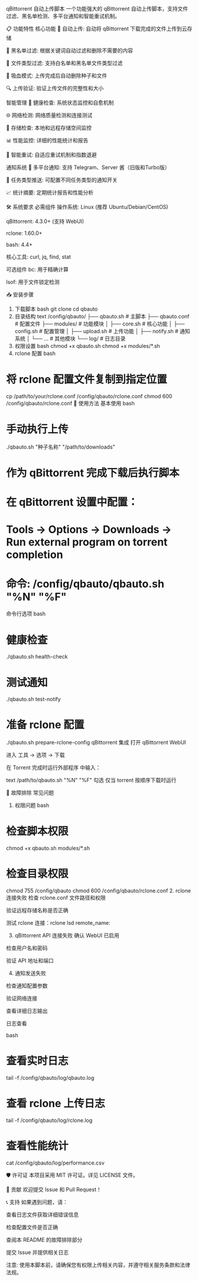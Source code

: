 qBittorrent 自动上传脚本
一个功能强大的 qBittorrent 自动上传脚本，支持文件过滤、黑名单检测、多平台通知和智能重试机制。

📋 功能特性
核心功能
🔄 自动上传: 自动将 qBittorrent 下载完成的文件上传到云存储

🚫 黑名单过滤: 根据关键词自动过滤和删除不需要的内容

📁 文件类型过滤: 支持白名单和黑名单文件类型过滤

💾 吸血模式: 上传完成后自动删除种子和文件

🔍 上传验证: 验证上传文件的完整性和大小

智能管理
🏥 健康检查: 系统状态监控和自愈机制

🌐 网络检测: 网络质量检测和连接测试

💽 存储检查: 本地和远程存储空间监控

📊 性能监控: 详细的性能统计和报告

🔄 智能重试: 自适应重试机制和指数退避

通知系统
📱 多平台通知: 支持 Telegram、Server 酱（旧版和Turbo版）

🎯 任务类型推送: 可配置不同任务类型的通知开关

📈 统计摘要: 定期统计报告和性能分析

🛠 系统要求
必需组件
操作系统: Linux (推荐 Ubuntu/Debian/CentOS)

qBittorrent: 4.3.0+ (支持 WebUI)

rclone: 1.60.0+

bash: 4.4+

核心工具: curl, jq, find, stat

可选组件
bc: 用于精确计算

lsof: 用于文件锁定检测

📥 安装步骤
1. 下载脚本
bash
git clone <repository-url>
cd qbauto
2. 目录结构
text
/config/qbauto/
├── qbauto.sh              # 主脚本
├── qbauto.conf           # 配置文件
├── modules/              # 功能模块
│   ├── core.sh          # 核心功能
│   ├── config.sh        # 配置管理
│   ├── upload.sh        # 上传功能
│   ├── notify.sh        # 通知系统
│   └── ...             # 其他模块
└── log/                 # 日志目录
3. 权限设置
bash
chmod +x qbauto.sh
chmod +x modules/*.sh
4. rclone 配置
bash
# 将 rclone 配置文件复制到指定位置
cp /path/to/your/rclone.conf /config/qbauto/rclone.conf
chmod 600 /config/qbauto/rclone.conf
🚀 使用方法
基本使用
bash
# 手动执行上传
./qbauto.sh "种子名称" "/path/to/downloads"

# 作为 qBittorrent 完成下载后执行脚本
# 在 qBittorrent 设置中配置：
# Tools -> Options -> Downloads -> Run external program on torrent completion
# 命令: /config/qbauto/qbauto.sh "%N" "%F"
命令行选项
bash
# 健康检查
./qbauto.sh health-check

# 测试通知
./qbauto.sh test-notify

# 准备 rclone 配置
./qbauto.sh prepare-rclone-config
qBittorrent 集成
打开 qBittorrent WebUI

进入 工具 → 选项 → 下载

在 Torrent 完成时运行外部程序 中输入：

text
/path/to/qbauto.sh "%N" "%F"
勾选 仅当 torrent 按顺序下载时运行

🔧 故障排除
常见问题
1. 权限问题
bash
# 检查脚本权限
chmod +x qbauto.sh modules/*.sh

# 检查目录权限
chmod 755 /config/qbauto
chmod 600 /config/qbauto/rclone.conf
2. rclone 连接失败
检查 rclone.conf 文件路径和权限

验证远程存储名称是否正确

测试 rclone 连接：rclone lsd remote_name:

3. qBittorrent API 连接失败
确认 WebUI 已启用

检查用户名和密码

验证 API 地址和端口

4. 通知发送失败

检查通知配置参数

验证网络连接

查看详细日志输出

日志查看

bash
# 查看实时日志
tail -f /config/qbauto/log/qbauto.log

# 查看 rclone 上传日志
tail -f /config/qbauto/log/rclone.log

# 查看性能统计
cat /config/qbauto/log/performance.csv

🛡️ 许可证
本项目采用 MIT 许可证。详见 LICENSE 文件。

🤝 贡献
欢迎提交 Issue 和 Pull Request！

📞 支持
如果遇到问题，请：

查看日志文件获取详细错误信息

检查配置文件是否正确

查阅本 README 的故障排除部分

提交 Issue 并提供相关日志

注意: 使用本脚本前，请确保您有权限上传相关内容，并遵守相关服务条款和法律法规。

